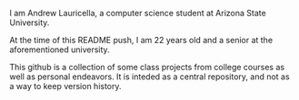 I am Andrew Lauricella, a computer science student at Arizona State University.

At the time of this README push, I am 22 years old and a senior at the aforementioned university.

This github is a collection of some class projects from college courses as well as personal endeavors. It is inteded as a central repository, 
and not as a way to keep version history. 
